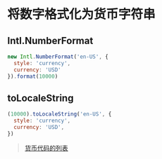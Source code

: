 # 将数字格式化为货币字符串

## **Intl.NumberFormat**

```javascript
new Intl.NumberFormat('en-US', {
  style: 'currency',
  currency: 'USD'
}).format(10000)
```

## **toLocaleString**

```javascript
(10000).toLocaleString('en-US', {
  style: 'currency',
  currency: 'USD',
})
```

> [货币代码的列表](https://www.iban.com/currency-codes)


